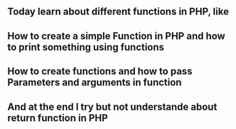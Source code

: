 ## Today learn about different functions in PHP, like


## How to create a simple Function in PHP and how to print something using functions

## How to create functions and how to pass Parameters and arguments in function 

## And at the end I try but not understande about return function in PHP
